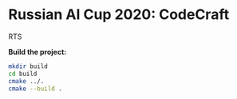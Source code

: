 # Russian AI Cup 2020: CodeCraft

RTS

**Build the project:**
```bash
mkdir build
cd build
cmake ../.
cmake --build .
```
